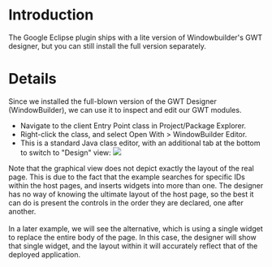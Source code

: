 # Introduction #

The Google Eclipse plugin ships with a lite version of Windowbuilder's GWT designer, but you can still install the full version separately.


# Details #

Since we installed the full-blown version of the GWT Designer (WindowBuilder), we can use it to inspect and edit our GWT modules.

  * Navigate to the client Entry Point class in Project/Package Explorer.
  * Right-click the class, and select Open With > WindowBuilder Editor.
  * This is a standard Java class editor, with an additional tab at the bottom to switch to "Design" view:
<img src='http://pittjug-gwt-201108.googlecode.com/svn/wiki/eclipse-windowbuilder-design-example.png'></li></ul>

Note that the graphical view does not depict exactly the layout of the real page.  This is due to the fact that the example searches for specific IDs within the host pages, and inserts widgets into more than one.  The designer has no way of knowing the ultimate layout of the host page, so the best it can do is present the controls in the order they are declared, one after another.<br>
<br>
In a later example, we will see the alternative, which is using a single widget to replace the entire body of the page.  In this case, the designer will show that single widget, and the layout within it will accurately reflect that of the deployed application.